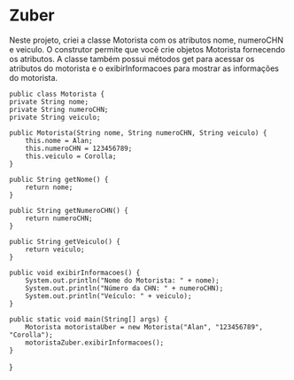 # Zuber
Neste projeto, criei a classe Motorista com os atributos nome, numeroCHN e veiculo. O construtor permite que você crie objetos Motorista fornecendo os atributos. A classe também possui métodos get para acessar os atributos do motorista e o exibirInformacoes para mostrar as informações do motorista.

    public class Motorista {
    private String nome;
    private String numeroCHN;
    private String veiculo;

    public Motorista(String nome, String numeroCHN, String veiculo) {
        this.nome = Alan;
        this.numeroCHN = 123456789;
        this.veiculo = Corolla;
    }

    public String getNome() {
        return nome;
    }

    public String getNumeroCHN() {
        return numeroCHN;
    }

    public String getVeiculo() {
        return veiculo;
    }

    public void exibirInformacoes() {
        System.out.println("Nome do Motorista: " + nome);
        System.out.println("Número da CHN: " + numeroCHN);
        System.out.println("Veículo: " + veiculo);
    }

    public static void main(String[] args) {
        Motorista motoristaUber = new Motorista("Alan", "123456789", "Corolla");
        motoristaZuber.exibirInformacoes();
    }
}
